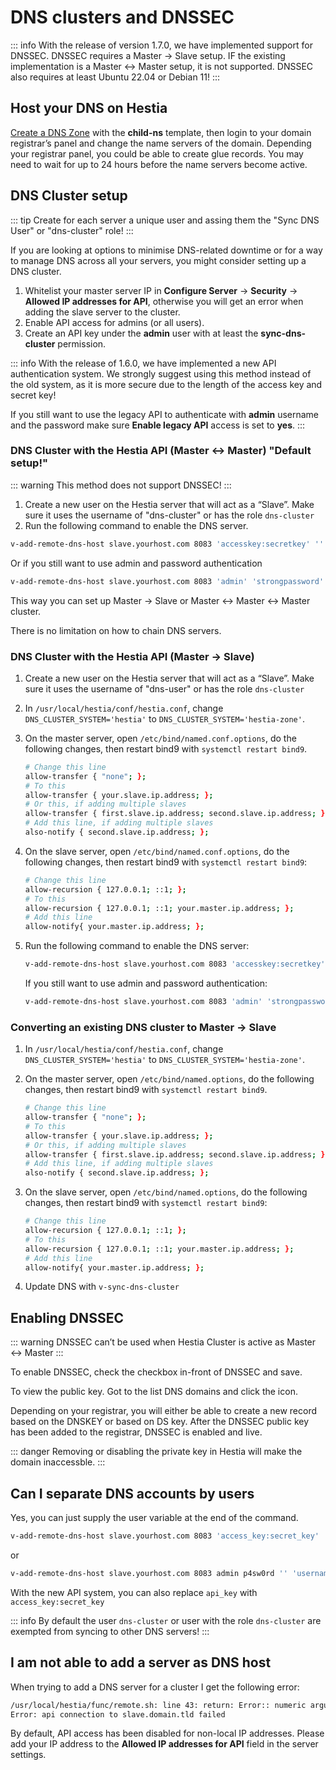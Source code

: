 # DNS clusters and DNSSEC

::: info
With the release of version 1.7.0, we have implemented support for DNSSEC. DNSSEC requires a Master -> Slave setup. IF the existing implementation is a Master <-> Master setup, it is not supported. DNSSEC also requires at least Ubuntu 22.04 or Debian 11!
:::

## Host your DNS on Hestia

[Create a DNS Zone](../user-guide/dns.md#adding-a-dns-zone) with the **child-ns** template, then login to your domain registrar’s panel and change the name servers of the domain. Depending your registrar panel, you could be able to create glue records. You may need to wait for up to 24 hours before the name servers become active.

## DNS Cluster setup

::: tip
Create for each server a unique user and assing them the "Sync DNS User" or "dns-cluster" role!
:::

If you are looking at options to minimise DNS-related downtime or for a way to manage DNS across all your servers, you might consider setting up a DNS cluster.

1. Whitelist your master server IP in **Configure Server** -> **Security** -> **Allowed IP addresses for API**, otherwise you will get an error when adding the slave server to the cluster.
2. Enable API access for admins (or all users).
3. Create an API key under the **admin** user with at least the **sync-dns-cluster** permission.

::: info
With the release of 1.6.0, we have implemented a new API authentication system. We strongly suggest using this method instead of the old system, as it is more secure due to the length of the access key and secret key!

If you still want to use the legacy API to authenticate with **admin** username and the password make sure **Enable legacy API** access is set to **yes**.
:::

### DNS Cluster with the Hestia API (Master <-> Master) "Default setup!"

::: warning
This method does not support DNSSEC!
:::

1. Create a new user on the Hestia server that will act as a “Slave”. Make sure it uses the username of "dns-cluster" or has the role `dns-cluster`
2. Run the following command to enable the DNS server.

```bash
v-add-remote-dns-host slave.yourhost.com 8083 'accesskey:secretkey' '' 'api' 'username'
```

Or if you still want to use admin and password authentication

```bash
v-add-remote-dns-host slave.yourhost.com 8083 'admin' 'strongpassword' 'api' 'username'
```

This way you can set up Master -> Slave or Master <-> Master <-> Master cluster.

There is no limitation on how to chain DNS servers.

### DNS Cluster with the Hestia API (Master -> Slave)

1. Create a new user on the Hestia server that will act as a “Slave”. Make sure it uses the username of "dns-user" or has the role `dns-cluster`
2. In `/usr/local/hestia/conf/hestia.conf`, change `DNS_CLUSTER_SYSTEM='hestia'` to `DNS_CLUSTER_SYSTEM='hestia-zone'`.
3. On the master server, open `/etc/bind/named.conf.options`, do the following changes, then restart bind9 with `systemctl restart bind9`.

   ```bash
   # Change this line
   allow-transfer { "none"; };
   # To this
   allow-transfer { your.slave.ip.address; };
   # Or this, if adding multiple slaves
   allow-transfer { first.slave.ip.address; second.slave.ip.address; };
   # Add this line, if adding multiple slaves
   also-notify { second.slave.ip.address; };
   ```

4. On the slave server, open `/etc/bind/named.conf.options`, do the following changes, then restart bind9 with `systemctl restart bind9`:

   ```bash
   # Change this line
   allow-recursion { 127.0.0.1; ::1; };
   # To this
   allow-recursion { 127.0.0.1; ::1; your.master.ip.address; };
   # Add this line
   allow-notify{ your.master.ip.address; };
   ```

5. Run the following command to enable the DNS server:

   ```bash
   v-add-remote-dns-host slave.yourhost.com 8083 'accesskey:secretkey' '' 'api' 'user-name'
   ```

   If you still want to use admin and password authentication:

   ```bash
   v-add-remote-dns-host slave.yourhost.com 8083 'admin' 'strongpassword' 'api' 'user-name'
   ```

### Converting an existing DNS cluster to Master -> Slave

1. In `/usr/local/hestia/conf/hestia.conf`, change `DNS_CLUSTER_SYSTEM='hestia'` to `DNS_CLUSTER_SYSTEM='hestia-zone'`.
2. On the master server, open `/etc/bind/named.options`, do the following changes, then restart bind9 with `systemctl restart bind9`.

   ```bash
   # Change this line
   allow-transfer { "none"; };
   # To this
   allow-transfer { your.slave.ip.address; };
   # Or this, if adding multiple slaves
   allow-transfer { first.slave.ip.address; second.slave.ip.address; };
   # Add this line, if adding multiple slaves
   also-notify { second.slave.ip.address; };
   ```

3. On the slave server, open `/etc/bind/named.options`, do the following changes, then restart bind9 with `systemctl restart bind9`:

   ```bash
   # Change this line
   allow-recursion { 127.0.0.1; ::1; };
   # To this
   allow-recursion { 127.0.0.1; ::1; your.master.ip.address; };
   # Add this line
   allow-notify{ your.master.ip.address; };
   ```

4. Update DNS with `v-sync-dns-cluster`

## Enabling DNSSEC

::: warning
DNSSEC can’t be used when Hestia Cluster is active as Master <-> Master
:::

To enable DNSSEC, check the checkbox in-front of DNSSEC and save.

To view the public key. Got to the list DNS domains and click the <i class="fas fas-key"></i> icon.

Depending on your registrar, you will either be able to create a new record based on the DNSKEY or based on DS key. After the DNSSEC public key has been added to the registrar, DNSSEC is enabled and live.

::: danger
Removing or disabling the private key in Hestia will make the domain inaccessble.
:::

## Can I separate DNS accounts by users

Yes, you can just supply the user variable at the end of the command.

````bash
v-add-remote-dns-host slave.yourhost.com 8083 'access_key:secret_key' '' '' 'username'```
````

or

```bash
v-add-remote-dns-host slave.yourhost.com 8083 admin p4sw0rd '' 'username'
```

With the new API system, you can also replace `api_key` with `access_key:secret_key`

::: info
By default the user `dns-cluster` or user with the role `dns-cluster` are exempted from syncing to other DNS servers!
:::

## I am not able to add a server as DNS host

When trying to add a DNS server for a cluster I get the following error:

```bash
/usr/local/hestia/func/remote.sh: line 43: return: Error:: numeric argument required
Error: api connection to slave.domain.tld failed
```

By default, API access has been disabled for non-local IP addresses. Please add your IP address to the **Allowed IP addresses for API** field in the server settings.
